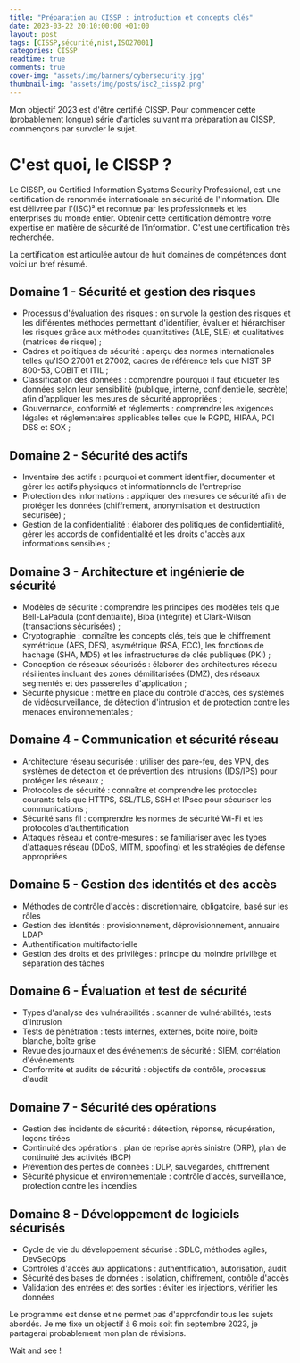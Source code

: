 ```yaml
---
title: "Préparation au CISSP : introduction et concepts clés"
date: 2023-03-22 20:10:00:00 +01:00
layout: post
tags: [CISSP,sécurité,nist,ISO27001]
categories: CISSP
readtime: true
comments: true
cover-img: "assets/img/banners/cybersecurity.jpg"
thumbnail-img: "assets/img/posts/isc2_cissp2.png"
---
```

Mon objectif 2023 est d'être certifié CISSP.
Pour commencer cette (probablement longue) série d'articles suivant ma préparation au CISSP, commençons par survoler le sujet.

# C'est quoi, le CISSP ?
Le CISSP, ou Certified Information Systems Security Professional, est une certification de renommée internationale en sécurité de l'information. Elle est délivrée par l'(ISC)² et reconnue par les professionnels et les enterprises du monde entier. Obtenir cette certification démontre votre expertise en matière de sécurité de l'information. C'est une certification très recherchée. 

La certification est articulée autour de huit domaines de compétences dont voici un bref résumé.

## Domaine 1 - Sécurité et gestion des risques
- Processus d'évaluation des risques : on survole la gestion des risques et les différentes méthodes permettant d'identifier, évaluer et hiérarchiser les risques grâce aux méthodes quantitatives (ALE, SLE) et qualitatives (matrices de risque) ;
- Cadres et politiques de sécurité : aperçu des normes internationales telles qu'ISO 27001 et 27002, cadres de référence tels que NIST SP 800-53, COBIT et ITIL ;
- Classification des données : comprendre pourquoi il faut étiqueter les données selon leur sensibilité (publique, interne, confidentielle, secrète) afin d'appliquer les mesures de sécurité appropriées ;
- Gouvernance, conformité et réglements : comprendre les exigences légales et réglementaires applicables telles que le RGPD, HIPAA, PCI DSS et SOX ;
  
## Domaine 2 - Sécurité des actifs
- Inventaire des actifs : pourquoi et comment identifier, documenter et gérer les actifs physiques et informationnels de l'entreprise
- Protection des informations : appliquer des mesures de sécurité afin de protéger les données (chiffrement, anonymisation et  destruction sécurisée) ;
- Gestion de la confidentialité : élaborer des politiques de confidentialité, gérer les accords de confidentialité et les droits d'accès aux informations sensibles ;
  
## Domaine 3 - Architecture et ingénierie de sécurité
- Modèles de sécurité : comprendre les principes des modèles tels que Bell-LaPadula (confidentialité), Biba (intégrité) et Clark-Wilson (transactions sécurisées) ;
- Cryptographie : connaître les concepts clés, tels que le chiffrement symétrique (AES, DES), asymétrique (RSA, ECC), les fonctions de hachage (SHA, MD5) et les infrastructures de clés publiques (PKI) ;
- Conception de réseaux sécurisés : élaborer des architectures réseau résilientes incluant des zones démilitarisées (DMZ), des réseaux segmentés et des passerelles d'application ;
- Sécurité physique : mettre en place du contrôle d'accès, des systèmes de vidéosurveillance, de détection d'intrusion et de protection contre les menaces environnementales ;

## Domaine 4 - Communication et sécurité réseau
- Architecture réseau sécurisée : utiliser des pare-feu, des VPN, des systèmes de détection et de prévention des intrusions (IDS/IPS) pour protéger les réseaux ;
- Protocoles de sécurité : connaître et comprendre les protocoles courants tels que HTTPS, SSL/TLS, SSH et IPsec pour sécuriser les communications ;
- Sécurité sans fil : comprendre les normes de sécurité Wi-Fi  et les protocoles d'authentification
- Attaques réseau et contre-mesures : se familiariser avec les types d'attaques réseau (DDoS, MITM, spoofing) et les stratégies de défense appropriées
  
## Domaine 5 - Gestion des identités et des accès
- Méthodes de contrôle d'accès : discrétionnaire, obligatoire, basé sur les rôles
- Gestion des identités : provisionnement, déprovisionnement, annuaire LDAP
- Authentification multifactorielle
- Gestion des droits et des privilèges : principe du moindre privilège et séparation des tâches
  
## Domaine 6 - Évaluation et test de sécurité
- Types d'analyse des vulnérabilités : scanner de vulnérabilités, tests d'intrusion
- Tests de pénétration : tests internes, externes, boîte noire, boîte blanche, boîte grise
- Revue des journaux et des événements de sécurité : SIEM, corrélation d'événements
- Conformité et audits de sécurité : objectifs de contrôle, processus d'audit
  
## Domaine 7 - Sécurité des opérations
- Gestion des incidents de sécurité : détection, réponse, récupération, leçons tirées
- Continuité des opérations : plan de reprise après sinistre (DRP), plan de continuité des activités (BCP)
- Prévention des pertes de données : DLP, sauvegardes, chiffrement
- Sécurité physique et environnementale : contrôle d'accès, surveillance, protection contre les incendies
  
## Domaine 8 - Développement de logiciels sécurisés
- Cycle de vie du développement sécurisé : SDLC, méthodes agiles, DevSecOps
- Contrôles d'accès aux applications : authentification, autorisation, audit
- Sécurité des bases de données : isolation, chiffrement, contrôle d'accès
- Validation des entrées et des sorties : éviter les injections, vérifier les données

Le programme est dense et ne permet pas d'approfondir tous les sujets abordés. Je me fixe un objectif à 6 mois soit fin septembre 2023, je partagerai probablement mon plan de révisions.  

Wait and see !